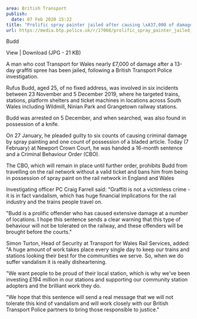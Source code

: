 ```yaml
area: British Transport
publish:
  date: 07 Feb 2020 15:22
title: "Prolific spray painter jailed after causing \xA37,000 of damage to trains and stations across South Wales"
url: https://media.btp.police.uk/r/17068/prolific_spray_painter_jailed_after_causing__7_00
```

Budd

View | Download (JPG - 21 KB)

A man who cost Transport for Wales nearly £7,000 of damage after a 13-day graffiti spree has been jailed, following a British Transport Police investigation.

Rufus Budd, aged 25, of no fixed address, was involved in six incidents between 23 November and 5 December 2019, where he targeted trains, stations, platform shelters and ticket machines in locations across South Wales including Wildmill, Ninian Park and Grangetown railway stations.

Budd was arrested on 5 December, and when searched, was also found in possession of a knife.

On 27 January, he pleaded guilty to six counts of causing criminal damage by spray painting and one count of possession of a bladed article. Today (7 February) at Newport Crown Court, he was handed a 16-month sentence and a Criminal Behaviour Order (CBO).

The CBO, which will remain in place until further order, prohibits Budd from travelling on the rail network without a valid ticket and bans him from being in possession of spray paint on the rail network in England and Wales

Investigating officer PC Craig Farrell said: "Graffiti is not a victimless crime - it is in fact vandalism, which has huge financial implications for the rail industry and the trains people travel on.

"Budd is a prolific offender who has caused extensive damage at a number of locations. I hope this sentence sends a clear warning that this type of behaviour will not be tolerated on the railway, and these offenders will be brought before the courts."

Simon Turton, Head of Security at Transport for Wales Rail Services, added: "A huge amount of work takes place every single day to keep our trains and stations looking their best for the communities we serve. So, when we do suffer vandalism it is really disheartening.

"We want people to be proud of their local station, which is why we've been investing £194 million in our stations and supporting our community station adopters and the brilliant work they do.

"We hope that this sentence will send a real message that we will not tolerate this kind of vandalism and will work closely with our British Transport Police partners to bring those responsible to justice."
